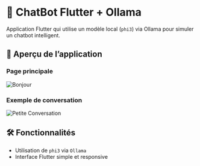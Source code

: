 # 🤖 ChatBot Flutter + Ollama

Application Flutter qui utilise un modèle local (`phi3`) via Ollama pour simuler un chatbot intelligent.

## 🚀 Aperçu de l’application

### Page principale
![Bonjour](images/cap1.png)

### Exemple de conversation
![Petite Conversation](images/cap2.png)

## 🛠 Fonctionnalités

- Utilisation de `phi3` via `Ollama`
- Interface Flutter simple et responsive

